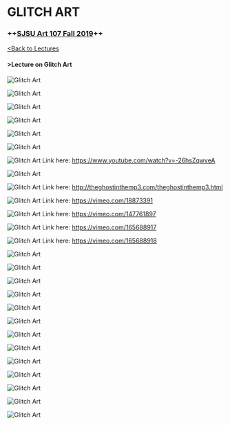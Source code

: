 # **GLITCH ART**

### **++[SJSU Art 107 Fall 2019](https://carriehott.github.io/sjsu-art107/)++**

[<Back to Lectures](https://carriehott.github.io/sjsu-art107/lectures)

#### >Lecture on Glitch Art


![Glitch Art](images/Art74_GlitchART.001.jpeg)

![Glitch Art](images/Art74_GlitchART.002.jpeg)

![Glitch Art](images/Art74_GlitchART.003.jpeg)

![Glitch Art](images/Art74_GlitchART.004.jpeg)

![Glitch Art](images/Art74_GlitchART.005.jpeg)

![Glitch Art](images/Art74_GlitchART.006.jpeg)

![Glitch Art](images/Art74_GlitchART.007.jpeg)
Link here: https://www.youtube.com/watch?v=-26hsZqwveA

![Glitch Art](images/Art74_GlitchART.008.jpeg)

![Glitch Art](images/Art74_GlitchART.009.jpeg)
Link here: http://theghostinthemp3.com/theghostinthemp3.html

![Glitch Art](images/Art74_GlitchART.010.jpeg)
Link here: https://vimeo.com/18873391

![Glitch Art](images/Art74_GlitchART.011.jpeg)
Link here: https://vimeo.com/147761897

![Glitch Art](images/Art74_GlitchART.012.jpeg)
Link here: https://vimeo.com/165688917

![Glitch Art](images/Art74_GlitchART.013.jpeg)
Link here: https://vimeo.com/165688918

![Glitch Art](images/Art74_GlitchART.014.jpeg)

![Glitch Art](images/Art74_GlitchART.015.jpeg)

![Glitch Art](images/Art74_GlitchART.016.jpeg)

![Glitch Art](images/Art74_GlitchART.017.jpeg)

![Glitch Art](images/Art74_GlitchART.018.jpeg)

![Glitch Art](images/Art74_GlitchART.019.jpeg)

![Glitch Art](images/Art74_GlitchART.020.jpeg)

![Glitch Art](images/Art74_GlitchART.021.jpeg)

![Glitch Art](images/Art74_GlitchART.022.jpeg)

![Glitch Art](images/Art74_GlitchART.023.jpeg)

![Glitch Art](images/Art74_GlitchART.024.jpeg)

![Glitch Art](images/Art74_GlitchART.025.jpeg)

![Glitch Art](images/Art74_GlitchART.026.jpeg)
